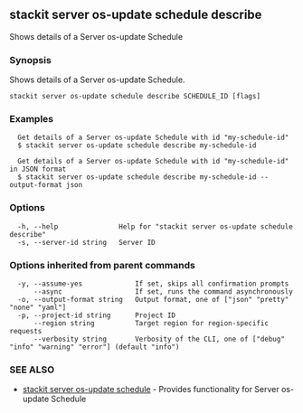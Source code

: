 ## stackit server os-update schedule describe

Shows details of a Server os-update Schedule

### Synopsis

Shows details of a Server os-update Schedule.

```
stackit server os-update schedule describe SCHEDULE_ID [flags]
```

### Examples

```
  Get details of a Server os-update Schedule with id "my-schedule-id"
  $ stackit server os-update schedule describe my-schedule-id

  Get details of a Server os-update Schedule with id "my-schedule-id" in JSON format
  $ stackit server os-update schedule describe my-schedule-id --output-format json
```

### Options

```
  -h, --help               Help for "stackit server os-update schedule describe"
  -s, --server-id string   Server ID
```

### Options inherited from parent commands

```
  -y, --assume-yes             If set, skips all confirmation prompts
      --async                  If set, runs the command asynchronously
  -o, --output-format string   Output format, one of ["json" "pretty" "none" "yaml"]
  -p, --project-id string      Project ID
      --region string          Target region for region-specific requests
      --verbosity string       Verbosity of the CLI, one of ["debug" "info" "warning" "error"] (default "info")
```

### SEE ALSO

* [stackit server os-update schedule](./stackit_server_os-update_schedule.md)	 - Provides functionality for Server os-update Schedule


